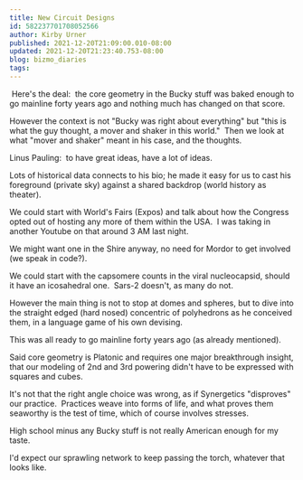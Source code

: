 ```yaml
---
title: New Circuit Designs
id: 582237701708052566
author: Kirby Urner
published: 2021-12-20T21:09:00.010-08:00
updated: 2021-12-20T21:23:40.753-08:00
blog: bizmo_diaries
tags: 
---
```


[](https://blogger.googleusercontent.com/img/a/AVvXsEjlA5q7y9MqWcv3IePFmOqDKKTwlhqk7mxd2wCP-hxF6qnTES3dLmfMC_ajvZfPPFsbclcroqnGlFU8c6x5LLfXw9CQA_RhaBf3QWd2a8sFwtY7ZWAs7h8r0dsGrOi8tEzbXyRuczKWO2p9J8MVd4rafc3D2OOL7Hm9cf2tOZJBCIAR8CDIUA=s180) Here's the deal:  the core geometry in the Bucky stuff was baked enough to go mainline forty years ago and nothing much has changed on that score.  

However the context is not "Bucky was right about everything" but "this is what the guy thought, a mover and shaker in this world."  Then we look at what "mover and shaker" meant in his case, and the thoughts. 

Linus Pauling:  to have great ideas, have a lot of ideas.  

Lots of historical data connects to his bio; he made it easy for us to cast his foreground (private sky) against a shared backdrop (world history as theater).  

We could start with World's Fairs (Expos) and talk about how the Congress opted out of hosting any more of them within the USA.  I was taking in another Youtube on that around 3 AM last night.

We might want one in the Shire anyway, no need for Mordor to get involved (we speak in code?).

We could start with the capsomere counts in the viral nucleocapsid, should it have an icosahedral one.  Sars-2 doesn't, as many do not. 

However the main thing is not to stop at domes and spheres, but to dive into the straight edged (hard nosed) concentric of polyhedrons as he conceived them, in a language game of his own devising.  

This was all ready to go mainline forty years ago (as already mentioned).

Said core geometry is Platonic and requires one major breakthrough insight, that our modeling of 2nd and 3rd powering didn't have to be expressed with squares and cubes.  

It's not that the right angle choice was wrong, as if Synergetics "disproves" our practice.  Practices weave into forms of life, and what proves them seaworthy is the test of time, which of course involves stresses.

High school minus any Bucky stuff is not really American enough for my taste.  

I'd expect our sprawling network to keep passing the torch, whatever that looks like.